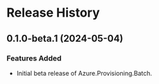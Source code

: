 # Release History

## 0.1.0-beta.1 (2024-05-04)

### Features Added

- Initial beta release of Azure.Provisioning.Batch.
